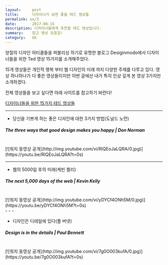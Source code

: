 ```yaml
---
layout:     post
title:      디자이너가 보면 좋을 테드 영상들
permalink: ux/3
date:       2017-08-15
description: 디자이너들에게 추천할 테드 영상입니다.
summary:    참고 영상 모음집!
category: 	UX
---
```


양질의 디자인 아티클들을 퍼블리싱 하기로 유명한 블로그 Desiginmodo에서 디자이너들을 위한 Ted 영상 15가지를 소개해주었다.

15개 영상들은 개인적 행복 부터 웹 디자인의 미래 까지 다양한 주제를 다루고 있다. 
영상 하나하나가 다 좋은 영상들이지만 이번 글에선 내가 특히 인상 깊게 본 영상 3가지만 소개하겠다.

전체 영상들을 보고 싶다면 아래 사이트를 참고하기 바란다!

[디자이너들을 위한 15가지 테드 영상들](https://designmodo.com/ted-web-design/)

- - -

* 당신을 기쁘게 하는 좋은 디자인에 대한 3가지 방법(도널드 노먼)
##### The three ways that good design makes you happy | Don Norman

<br>
[![워치 동영상 공개](http://img.youtube.com/vi/RlQEoJaLQRA/0.jpg)](https://youtu.be/RlQEoJaLQRA?t=0s)

<br>

- - -

* 웹의 5000일 후의 미래(케빈 켈리)
##### The next 5,000 days of the web | Kevin Kelly

<br>
[![워치 동영상 공개](http://img.youtube.com/vi/yDYCf4ONh5M/0.jpg)](https://youtu.be/yDYCf4ONh5M?t=0s)

<br>
- - -

* 디자인은 디테일에 있다(폴 버넷)
##### Design is in the details | Paul Bennett

<br>
[![워치 동영상 공개](http://img.youtube.com/vi/7g0O003kufA/0.jpg)](https://youtu.be/7g0O003kufA?t=0s)
